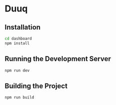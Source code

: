 # Duuq

## Installation

```bash
cd dashboard
npm install
```

## Running the Development Server

```bash
npm run dev
```

## Building the Project

```bash
npm run build
```
